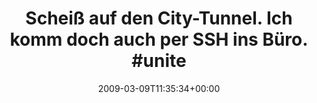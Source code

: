 ---
retweeted: false
source: <a href="http://twitter.com" rel="nofollow">Twitter Web Client</a>
entities:
  hashtags:
  - text: united
    indices:
    - '65'
    - '72'
  - text: geekdom
    indices:
    - '73'
    - '81'
  - text: leipzig
    indices:
    - '82'
    - '90'
  symbols: []
  user_mentions: []
  urls: []
display_text_range:
- '0'
- '90'
favorite_count: '0'
id_str: '1299933766'
truncated: false
retweet_count: '0'
id: '1299933766'
created_at: Mon Mar 09 11:35:34 +0000 2009
favorited: false
full_text: 'Scheiß auf den City-Tunnel. Ich komm doch auch per SSH ins Büro. #united
  #geekdom #leipzig'
lang: de
tags:
- united
- geekdom
- leipzig
- pesos/twitter
date: '2009-03-09T11:35:34+00:00'
src: https://twitter.com/bascht/status/1299933766
original_url: https://twitter.com/bascht/status/1299933766
type: twitter_tweet
text: 'Scheiß auf den City-Tunnel. Ich komm doch auch per SSH ins Büro. #united #geekdom
  #leipzig'
title: 'Scheiß auf den City-Tunnel. Ich komm doch auch per SSH ins Büro. #unite'

---